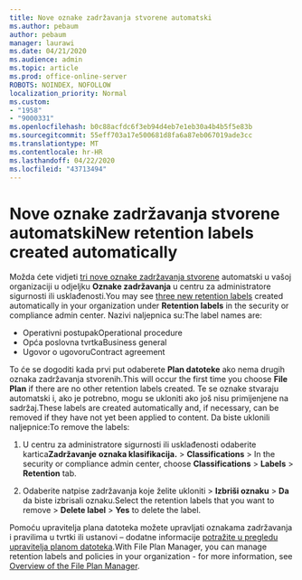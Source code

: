 ```yaml
---
title: Nove oznake zadržavanja stvorene automatski
ms.author: pebaum
author: pebaum
manager: laurawi
ms.date: 04/21/2020
ms.audience: admin
ms.topic: article
ms.prod: office-online-server
ROBOTS: NOINDEX, NOFOLLOW
localization_priority: Normal
ms.custom:
- "1958"
- "9000331"
ms.openlocfilehash: b0c88acfdc6f3eb94d4eb7e1eb30a4b4b5f5e83b
ms.sourcegitcommit: 55eff703a17e500681d8fa6a87eb067019ade3cc
ms.translationtype: MT
ms.contentlocale: hr-HR
ms.lasthandoff: 04/22/2020
ms.locfileid: "43713494"
---
```

# <a name="new-retention-labels-created-automatically"></a><span data-ttu-id="0c30a-102">Nove oznake zadržavanja stvorene automatski</span><span class="sxs-lookup"><span data-stu-id="0c30a-102">New retention labels created automatically</span></span>

<span data-ttu-id="0c30a-103">Možda ćete vidjeti [tri nove oznake zadržavanja stvorene](https://docs.microsoft.com/office365/securitycompliance/file-plan-manager#default-retention-labels-and-label-policy) automatski u vašoj organizaciji u odjeljku **Oznake zadržavanja** u centru za administratore sigurnosti ili usklađenosti.</span><span class="sxs-lookup"><span data-stu-id="0c30a-103">You may see [three new retention labels](https://docs.microsoft.com/office365/securitycompliance/file-plan-manager#default-retention-labels-and-label-policy) created automatically in your organization under **Retention labels** in the security or compliance admin center.</span></span> <span data-ttu-id="0c30a-104">Nazivi naljepnica su:</span><span class="sxs-lookup"><span data-stu-id="0c30a-104">The label names are:</span></span>

- <span data-ttu-id="0c30a-105">Operativni postupak</span><span class="sxs-lookup"><span data-stu-id="0c30a-105">Operational procedure</span></span>
- <span data-ttu-id="0c30a-106">Opća poslovna tvrtka</span><span class="sxs-lookup"><span data-stu-id="0c30a-106">Business general</span></span>
- <span data-ttu-id="0c30a-107">Ugovor o ugovoru</span><span class="sxs-lookup"><span data-stu-id="0c30a-107">Contract agreement</span></span>

<span data-ttu-id="0c30a-108">To će se dogoditi kada prvi put odaberete **Plan datoteke** ako nema drugih oznaka zadržavanja stvorenih.</span><span class="sxs-lookup"><span data-stu-id="0c30a-108">This will occur the first time you choose **File Plan** if there are no other retention labels created.</span></span> <span data-ttu-id="0c30a-109">Te se oznake stvaraju automatski i, ako je potrebno, mogu se ukloniti ako još nisu primijenjene na sadržaj.</span><span class="sxs-lookup"><span data-stu-id="0c30a-109">These labels are created automatically and, if necessary, can be removed if they have not yet been applied to content.</span></span> <span data-ttu-id="0c30a-110">Da biste uklonili naljepnice:</span><span class="sxs-lookup"><span data-stu-id="0c30a-110">To remove the labels:</span></span>

1. <span data-ttu-id="0c30a-111">U centru za administratore sigurnosti ili usklađenosti odaberite kartica**Zadržavanje** **oznaka klasifikacija.** >  **Classifications** > </span><span class="sxs-lookup"><span data-stu-id="0c30a-111">In the security or compliance admin center, choose **Classifications** > **Labels** > **Retention** tab.</span></span>

1. <span data-ttu-id="0c30a-112">Odaberite natpise zadržavanja koje želite ukloniti > **Izbriši oznaku** > **Da** da biste izbrisali oznaku.</span><span class="sxs-lookup"><span data-stu-id="0c30a-112">Select the retention labels that you want to remove > **Delete label** > **Yes** to delete the label.</span></span>

<span data-ttu-id="0c30a-113">Pomoću upravitelja plana datoteka možete upravljati oznakama zadržavanja i pravilima u tvrtki ili ustanovi – dodatne informacije [potražite u pregledu upravitelja planom datoteka](https://docs.microsoft.com/office365/securitycompliance/file-plan-manager).</span><span class="sxs-lookup"><span data-stu-id="0c30a-113">With File Plan Manager, you can manage retention labels and policies in your organization - for more information, see [Overview of the File Plan Manager](https://docs.microsoft.com/office365/securitycompliance/file-plan-manager).</span></span>